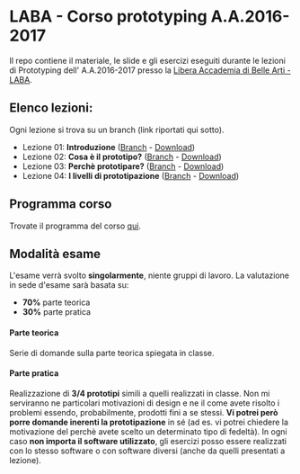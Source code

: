 # LABA - Corso prototyping A.A.2016-2017

Il repo contiene il materiale, le slide e gli esercizi eseguiti durante le lezioni di Prototyping dell' A.A.2016-2017 presso la [Libera Accademia di Belle Arti - LABA][laba].

## Elenco lezioni:
Ogni lezione si trova su un branch (link riportati qui sotto).

* Lezione 01: **Introduzione** ([Branch][lezione-01-b] - [Download][lezione-01-z])
* Lezione 02: **Cosa è il prototipo?** ([Branch][lezione-02-b] - [Download][lezione-02-z])
* Lezione 03: **Perchè prototipare?** ([Branch][lezione-03-b] - [Download][lezione-03-z])
* Lezione 04: **I livelli di prototipazione** ([Branch][lezione-04-b] - [Download][lezione-04-z])

## Programma corso
Trovate il programma del corso [qui][programma].

## Modalità esame
L'esame verrà svolto **singolarmente**, niente gruppi di lavoro. La valutazione in sede d'esame sarà basata su:
* **70%** parte teorica
* **30%** parte pratica

#### Parte teorica
Serie di domande sulla parte teorica spiegata in classe.

#### Parte pratica
Realizzazione di **3/4 prototipi** simili a quelli realizzati in classe. Non mi serviranno ne particolari motivazioni di design e ne il come avete risolto i problemi essendo, probabilmente, prodotti fini a se stessi. **Vi potrei però porre domande inerenti la prototipazione** in sé (ad es. vi potrei chiedere la motivazione del perchè avete scelto un determinato tipo di fedeltà). In ogni caso **non importa il software utilizzato**, gli esercizi posso essere realizzati con lo stesso software o con software diversi (anche da quelli presentati a lezione).

[laba]:            http://laba.edu/
[lezione-01-b]:    https://github.com/michelemazzucco/laba-prototyping-16-17/tree/lezione-01
[lezione-01-z]:    https://github.com/michelemazzucco/laba-prototyping-16-17/archive/lezione-01.zip
[lezione-02-b]:    https://github.com/michelemazzucco/laba-prototyping-16-17/tree/lezione-02
[lezione-02-z]:    https://github.com/michelemazzucco/laba-prototyping-16-17/archive/lezione-02.zip
[lezione-03-b]:    https://github.com/michelemazzucco/laba-prototyping-16-17/tree/lezione-03
[lezione-03-z]:    https://github.com/michelemazzucco/laba-prototyping-16-17/archive/lezione-03.zip
[lezione-04-b]:    https://github.com/michelemazzucco/laba-prototyping-16-17/tree/lezione-04
[lezione-04-z]:    https://github.com/michelemazzucco/laba-prototyping-16-17/archive/lezione-04.zip

[programma]:       https://docs.google.com/document/d/1VJfyYe66XFqD6hpsJOhLkGUU1D2FXe0t7H7NDeF5u18/edit#heading=h.xzwoekkpgdag
